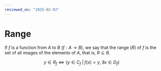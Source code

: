 ```yaml
---
reviewed_on: "2025-02-02"
---
```


# Range

If $f$ is a function from $A$ to $B$ ($f: A \rightarrow B$), we say that the range ($R$) of $f$ is the set of all images of the elements of $A$, that is, $R \subseteq B$.

$$
y \in R_f \iff \{ y \in C_f \; | \; f(x) = y,\exists x \in D_f \}
$$
